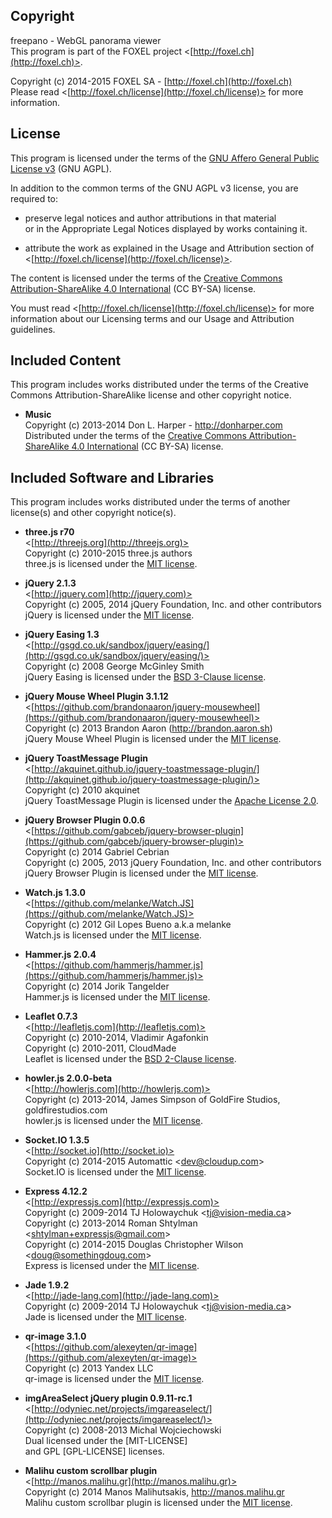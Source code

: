 
## Copyright

freepano - WebGL panorama viewer<br />
This program is part of the FOXEL project <[http://foxel.ch](http://foxel.ch)>.

Copyright (c) 2014-2015 FOXEL SA - [http://foxel.ch](http://foxel.ch)<br />
Please read <[http://foxel.ch/license](http://foxel.ch/license)> for more
information.


## License

This program is licensed under the terms of the
[GNU Affero General Public License v3](http://www.gnu.org/licenses/agpl.html)
(GNU AGPL).

In addition to the common terms of the GNU AGPL v3 license, you are required to:

*   preserve legal notices and author attributions in that material<br />
    or in the Appropriate Legal Notices displayed by works containing it.

*   attribute the work as explained in the Usage and Attribution section of
    <[http://foxel.ch/license](http://foxel.ch/license)>.

The content is licensed under the terms of the
[Creative Commons Attribution-ShareAlike 4.0 International](http://creativecommons.org/licenses/by-sa/4.0/)
(CC BY-SA) license.

You must read <[http://foxel.ch/license](http://foxel.ch/license)> for more
information about our Licensing terms and our Usage and Attribution guidelines.

## Included Content

This program includes works distributed under the terms of the Creative Commons
Attribution-ShareAlike license and other copyright notice.

*   __Music__<br />
    Copyright (c) 2013-2014 Don L. Harper - http://donharper.com<br />
    Distributed under the terms of the
    [Creative Commons Attribution-ShareAlike 4.0 International](http://creativecommons.org/licenses/by-sa/4.0/)
    (CC BY-SA) license.

## Included Software and Libraries

This program includes works distributed under the terms of another license(s) and other copyright notice(s).


*   __three.js r70__<br />
    <[http://threejs.org](http://threejs.org)><br />
    Copyright (c) 2010-2015 three.js authors<br />
    three.js is licensed under the [MIT license](http://opensource.org/licenses/MIT).

*   __jQuery 2.1.3__<br />
    <[http://jquery.com](http://jquery.com)><br />
    Copyright (c) 2005, 2014 jQuery Foundation, Inc. and other contributors<br />
    jQuery is licensed under the [MIT license](http://opensource.org/licenses/MIT).

*   __jQuery Easing 1.3__<br />
    <[http://gsgd.co.uk/sandbox/jquery/easing/](http://gsgd.co.uk/sandbox/jquery/easing/)><br />
    Copyright (c) 2008 George McGinley Smith<br />
    jQuery Easing is licensed under the [BSD 3-Clause license](http://opensource.org/licenses/BSD-3-Clause).

*   __jQuery Mouse Wheel Plugin 3.1.12__<br />
    <[https://github.com/brandonaaron/jquery-mousewheel](https://github.com/brandonaaron/jquery-mousewheel)><br />
    Copyright (c) 2013 Brandon Aaron (http://brandon.aaron.sh)<br />
    jQuery Mouse Wheel Plugin is licensed under the [MIT license](http://opensource.org/licenses/MIT).

*   __jQuery ToastMessage Plugin__<br />
    <[http://akquinet.github.io/jquery-toastmessage-plugin/](http://akquinet.github.io/jquery-toastmessage-plugin/)><br />
    Copyright (c) 2010 akquinet<br />
    jQuery ToastMessage Plugin is licensed under the [Apache License 2.0](http://opensource.org/licenses/Apache-2.0).

*   __jQuery Browser Plugin 0.0.6__<br />
    <[https://github.com/gabceb/jquery-browser-plugin](https://github.com/gabceb/jquery-browser-plugin)><br />
    Copyright (c) 2014 Gabriel Cebrian<br />
    Copyright (c) 2005, 2013 jQuery Foundation, Inc. and other contributors<br />
    jQuery Browser Plugin is licensed under the [MIT license](http://opensource.org/licenses/MIT).

*   __Watch.js 1.3.0__<br />
    <[https://github.com/melanke/Watch.JS](https://github.com/melanke/Watch.JS)><br />
    Copyright (c) 2012 Gil Lopes Bueno a.k.a melanke<br />
    Watch.js is licensed under the [MIT license](http://opensource.org/licenses/MIT).

*   __Hammer.js 2.0.4__<br />
    <[https://github.com/hammerjs/hammer.js](https://github.com/hammerjs/hammer.js)><br />
    Copyright (c) 2014 Jorik Tangelder<br />
    Hammer.js is licensed under the [MIT license](http://opensource.org/licenses/MIT).

*   __Leaflet 0.7.3__<br />
    <[http://leafletjs.com](http://leafletjs.com)><br />
    Copyright (c) 2010-2014, Vladimir Agafonkin<br />
    Copyright (c) 2010-2011, CloudMade<br />
    Leaflet is licensed under the [BSD 2-Clause license](http://opensource.org/licenses/BSD-2-Clause).

*   __howler.js 2.0.0-beta__<br />
    <[http://howlerjs.com](http://howlerjs.com)><br />
    Copyright (c) 2013-2014, James Simpson of GoldFire Studios, goldfirestudios.com<br />
    howler.js is licensed under the [MIT license](http://opensource.org/licenses/MIT).

*   __Socket.IO 1.3.5__<br />
    <[http://socket.io](http://socket.io)><br />
    Copyright (c) 2014-2015 Automattic &lt;dev@cloudup.com&gt;<br />
    Socket.IO is licensed under the [MIT license](http://opensource.org/licenses/MIT).

*   __Express 4.12.2__<br />
    <[http://expressjs.com](http://expressjs.com)><br />
    Copyright (c) 2009-2014 TJ Holowaychuk &lt;tj@vision-media.ca&gt;<br />
    Copyright (c) 2013-2014 Roman Shtylman &lt;shtylman+expressjs@gmail.com&gt;<br />
    Copyright (c) 2014-2015 Douglas Christopher Wilson &lt;doug@somethingdoug.com&gt;<br />
    Express is licensed under the [MIT license](http://opensource.org/licenses/MIT).

*   __Jade 1.9.2__<br />
    <[http://jade-lang.com](http://jade-lang.com)><br />
    Copyright (c) 2009-2014 TJ Holowaychuk &lt;tj@vision-media.ca&gt;<br />
    Jade is licensed under the [MIT license](http://opensource.org/licenses/MIT).

*   __qr-image 3.1.0__<br />
    <[https://github.com/alexeyten/qr-image](https://github.com/alexeyten/qr-image)><br />
    Copyright (c) 2013 Yandex LLC<br />
    qr-image is licensed under the [MIT license](http://opensource.org/licenses/MIT).

*   __imgAreaSelect jQuery plugin 0.9.11-rc.1__<br />
    <[http://odyniec.net/projects/imgareaselect/](http://odyniec.net/projects/imgareaselect/)><br />
    Copyright (c) 2008-2013 Michal Wojciechowski<br />
    Dual licensed under the [MIT-LICENSE]<br />
    and GPL [GPL-LICENSE] licenses.

*   __Malihu custom scrollbar plugin__<br />
    <[http://manos.malihu.gr](http://manos.malihu.gr)><br />
    Copyright (c) 2014 Manos Malihutsakis, http://manos.malihu.gr<br />
    Malihu custom scrollbar plugin is licensed under the [MIT license](http://opensource.org/licenses/MIT).

